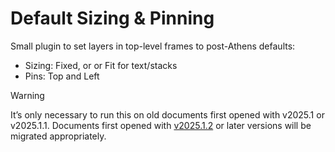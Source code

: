 # Default Sizing & Pinning

Small plugin to set layers in top-level frames to post-Athens defaults:

- Sizing: Fixed, or or Fit for text/stacks
- Pins: Top and Left

> [!WARNING]
> It’s only necessary to run this on old documents first opened with v2025.1 or v2025.1.1. Documents first opened with [v2025.1.2](https://www.sketch.com/changelog/2025-1-2/) or later versions will be migrated appropriately.
